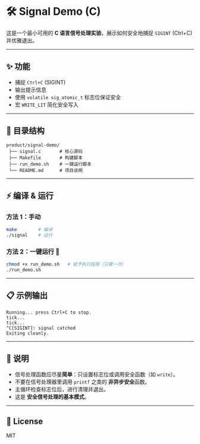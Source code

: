 # 🛠️ Signal Demo (C)

这是一个最小可用的 **C 语言信号处理实验**，展示如何安全地捕捉 `SIGINT` (Ctrl+C) 并优雅退出。  

---

## ✨ 功能
- 捕捉 `Ctrl+C` (SIGINT)
- 输出提示信息
- 使用 `volatile sig_atomic_t` 标志位保证安全
- 宏 `WRITE_LIT` 简化安全写入

---

## 📂 目录结构
```
product/signal-demo/
 ├── signal.c       # 核心源码
 ├── Makefile       # 构建脚本
 ├── run_demo.sh    # 一键运行脚本
 └── README.md      # 项目说明
```

---

## ⚡ 编译 & 运行

### 方法 1：手动
```bash
make        # 编译
./signal    # 运行
```

### 方法 2：一键运行 🚀
```bash
chmod +x run_demo.sh   # 赋予执行权限（只需一次）
./run_demo.sh
```

---

## 📋 示例输出
```
Running... press Ctrl+C to stop.
tick...
tick...
^C[SIGINT]: signal catched
Exiting cleanly.
```

---

## 🧠 说明
- 信号处理函数应尽量**简单**：只设置标志位或调用安全函数（如 `write`）。
- 不要在信号处理器里调用 `printf` 之类的 **非异步安全**函数。
- 主循环检查标志位后，进行清理并退出。
- 这是 **安全信号处理的基本模式**。

---

## 📜 License
MIT
